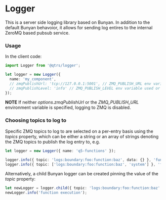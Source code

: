 # Logger

This is a server side logging library based on Bunyan. In addition to the default Bunyan behavoior, it allows for sending log entires to the internal ZeroMQ based pubsub service.

### Usage

In the client code:

```typescript
import Logger from '@qtrs/logger';

let logger = new Logger({
  name: 'my_component',
  // zmqPublishUrl: 'tcp://127.0.0.1:5001', // ZMQ_PUBLISH_URL env variable used if not specified
  // zmqPublishLevel: 'info' // ZMQ_PUBLISH_LEVEL env variable used or 'info' if not specified
});
```

**NOTE** If neither _options.zmqPublishUrl_ or the _ZMQ_PUBLISH_URL_ environment variable is specified, logging to ZMQ is disabled.

### Choosing topics to log to

Specific ZMQ topics to log to are selected on a per-entry basis using the _topics_ property, which can be either a string or an array of strings denoting the ZMQ topics to publish the log entry to, e.g.

```typescript
let logger = new Logger({ name: 'q5-functions' });

logger.info({ topic: 'logs:boundary:foo:function:baz', data: {} }, 'function execution');
logger.info({ topic: ['logs:boundary:foo:function:baz', 'system'] }, 'function execution error');
```

Alternatively, a child Bunyan logger can be created pinning the value of the _topic_ property:

```typescript
let newLogger = logger.child({ topic: 'logs:boundary:foo:function:baz' });
newLogger.info('function execution');
```
